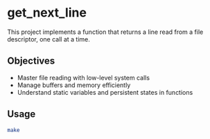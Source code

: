 # get_next_line

This project implements a function that returns a line read from a file descriptor, one call at a time.

## Objectives

- Master file reading with low-level system calls
- Manage buffers and memory efficiently
- Understand static variables and persistent states in functions

## Usage

```bash
make
